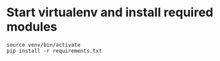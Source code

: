 # Start virtualenv and install required modules
```
source venv/bin/activate
pip install -r requirements.txt
```
